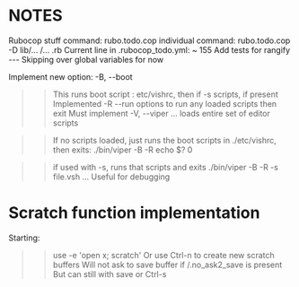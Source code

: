 # NOTES

Rubocop stuff
command: rubo.todo.cop
individual command: rubo.todo.cop -D lib/... /... .rb
Current line in .rubocop_todo.yml:
~ 155 
Add tests for rangify
--- Skipping over global variables for now

Implement new option: -B, --boot
  >> This runs boot script : etc/vishrc, then if -s scripts, if present
  >> Implemented -R --run options to run any loaded scripts then exit
  >> Must implement -V, --viper ... loads entire set of editor scripts

 >> If no scripts loaded, just runs the boot scripts in ./etc/vishrc, then exits:
 >> ./bin/viper -B -R
 >> echo $?
 >> 0
 
  >> if used with -s, runs that scripts and exits
  >> ./bin/viper -B -R -s file.vsh
  >> ...
  >> Useful for debugging
 

# Scratch  function implementation
Starting:
>> use -e 'open x; scratch'
>> Or use Ctrl-n to create new scratch buffers
>> Will not ask to save buffer if /.no_ask2_save is present
>> But can still with save or Ctrl-s
